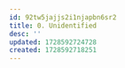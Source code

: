 ```yaml
---
id: 92tw5jajjs2i1njapbn6sr2
title: 0. Unidentified
desc: ''
updated: 1728592724728
created: 1728592718251
---
```

